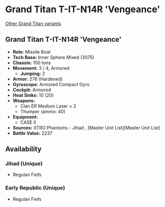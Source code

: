 # Grand Titan T-IT-N14R 'Vengeance' 

[Other Grand Titan variants](../grand_titan.md) 

## Grand Titan T-IT-N14R 'Vengeance' 

- **Role:** Missile Boat 
- **Tech Base:** Inner Sphere Mixed (3075) 
- **Chassis:** 100 tons 
- **Movement:** 3 / 4, Armored 
  - **Jumping:** 2 
- **Armor:** 276 (Hardened) 
- **Gyroscope:** Armored Compact Gyro 
- **Cockpit:** Armored 
- **Heat Sinks:** 10 (20) 
- **Weapons:** 
  - Clan ER Medium Laser × 2 
  - Thumper (ammo: 40) 
- **Equipment:** 
  - CASE II 
- **Sources:** XTRO Phantoms - Jihad , [Master Unit List](Master Unit List) 
- **Battle Value:** 2237 

## Availability 

### Jihad (Unique) 

- Regulan Fiefs 

### Early Republic (Unique) 

- Regulan Fiefs 

